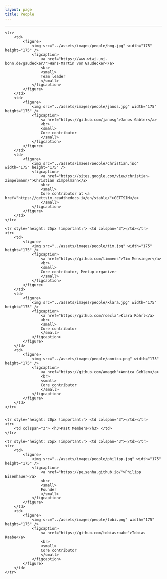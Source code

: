 ```yaml
---
layout: page
title: People
---
```


---

<table>

    <tr>
        <td> 
            <figure>
                <img src="../assets/images/people/hmg.jpg" width="175" height="175" />
                <figcaption>
                    <a href="https://www.wiwi.uni-bonn.de/gaudecker/">Hans-Martin von Gaudecker</a>
                    <br>
                    <small>
                    Team leader
                    </small>
                </figcaption>
            </figure>
        </td>
        <td> 
            <figure>
                <img src="../assets/images/people/janos.jpg" width="175" height="175" />
                <figcaption>
                    <a href="https://github.com/janosg">Janos Gabler</a>
                    <br>
                    <small>
                    Core contributor
                    </small>
                </figcaption>
            </figure>
        </td>
        <td> 
            <figure>
                <img src="../assets/images/people/christian.jpg" width="175" height="175" />
                <figcaption>
                    <a href="https://sites.google.com/view/christian-zimpelmann/">Christian Zimpelmann</a>
                    <br>
                    <small>
                    Core contributor at <a href="https://gettsim.readthedocs.io/en/stable/">GETTSIM</a>
                    </small>
                </figcaption>
            </figure>
        </td>
    </tr>
    
    <tr style="height: 25px !important;"> <td colspan="3"></td></tr>
    <tr>
        <td> 
            <figure>
                <img src="../assets/images/people/tim.jpg" width="175" height="175" />
                <figcaption>
                    <a href="https://github.com/timmens">Tim Mensinger</a>
                    <br>
                    <small>
                    Core contributor, Meetup organizer
                    </small>
                </figcaption>
            </figure>
        </td>
        <td> 
            <figure>
                <img src="../assets/images/people/klara.jpg" width="175" height="175" />
                <figcaption>
                    <a href="https://github.com/roecla">Klara Röhrl</a>
                    <br>
                    <small>
                    Core contributor
                    </small>
                </figcaption>
            </figure>
        </td>
        <td> 
            <figure>
                <img src="../assets/images/people/annica.png" width="175" height="175" />
                <figcaption>
                    <a href="https://github.com/amageh">Annica Gehlen</a>
                    <br>
                    <small>
                    Core contributor
                    </small>
                </figcaption>
            </figure>
        </td>
    </tr>
    

    <tr style="height: 20px !important;"> <td colspan="3"></td></tr>
    <tr>
        <td colspan="3"> <h3>Past Members</h3> </td>
    </tr>
    
    <tr style="height: 25px !important;"> <td colspan="3"></td></tr>
    <tr>
        <td> 
            <figure>
                <img src="../assets/images/people/philipp.jpg" width="175" height="175" />
                <figcaption>
                    <a href="https://peisenha.github.io/">Philipp Eisenhauer</a>
                    <br>
                    <small>
                    Founder
                    </small>
                </figcaption>
            </figure>
        </td>
        <td> 
            <figure>
                <img src="../assets/images/people/tobi.png" width="175" height="175" />
                <figcaption>
                    <a href="https://github.com/tobiasraabe">Tobias Raabe</a>
                    <br>
                    <small>
                    Core contributor
                    </small>
                </figcaption>
            </figure>
        </td>
    </tr>


</table>